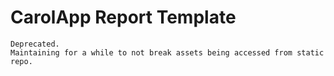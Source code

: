 
# CarolApp Report Template

```
Deprecated.
Maintaining for a while to not break assets being accessed from static repo.
```
